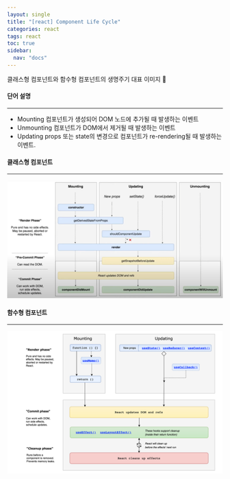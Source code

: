 ```yaml
---
layout: single
title: "[react] Component Life Cycle"
categories: react
tags: react
toc: true
sidebar:
  nav: "docs"
---
```


클래스형 컴포넌트와 함수형 컴포넌트의 생명주기 대표 이미지 📔



#### 단어 설명

---

- Mounting
  컴포넌트가 생성되어 DOM 노드에 추가될 때 발생하는 이벤트
- Unmounting
  컴포넌트가 DOM에서 제거될 때 발생하는 이벤트
- Updating
  props 또는 state의 변경으로 컴포넌트가 re-rendering될 때 발생하는 이벤트. 



#### 클래스형 컴포넌트

---

![image-20221007183914791](\images\2022-10-16-componentLifecycle\image-20221007183914791.png)







#### 함수형 컴포넌트

---

![image-20221016193917364](\images\2022-10-16-componentLifecycle\image-20221016193917364.png)